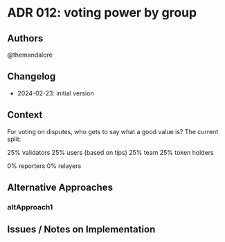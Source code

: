 # ADR 012: voting power by group

## Authors

@themandalore

## Changelog

- 2024-02-23: initial version

## Context

For voting on disputes, who gets to say what a good value is?  The current split:

25% validators
25% users (based on tips)
25% team
25% token holders

0% reporters
0% relayers



## Alternative Approaches

### altApproach1


## Issues / Notes on Implementation

